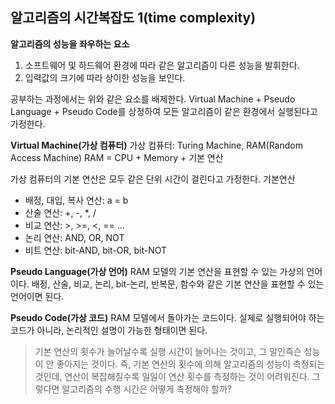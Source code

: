 ## 알고리즘의 시간복잡도 1(time complexity)

__알고리즘의 성능을 좌우하는 요소__
1. 소프트웨어 및 하드웨어 환경에 따라 같은 알고리즘이 다른 성능을 발휘한다.
2. 입력값의 크기에 따라 상이한 성능을 보인다.

공부하는 과정에서는 위와 같은 요소를 배제한다.
Virtual Machine + Pseudo Language + Pseudo Code를 상정하여 모든 알고리즘이 같은 환경에서 실행된다고 가정한다.

__Virtual Machine(가상 컴퓨터)__
가상 컴퓨터: Turing Machine, RAM(Random Access Machine)
RAM = CPU + Memory + 기본 연산

가상 컴퓨터의 기본 연산은 모두 같은 단위 시간이 걸린다고 가정한다.
기본연산
* 배정, 대입, 복사 연산: a = b
* 산술 연산: +, -, *, /
* 비교 연산: >, >=, <, == ...
* 논리 연산: AND, OR, NOT
* 비트 연산: bit-AND, bit-OR, bit-NOT

__Pseudo Language(가상 언어)__
RAM 모델의 기본 연산을 표현할 수 있는 가상의 언어이다.
배정, 산술, 비교, 논리, bit-논리, 반복문, 함수와 같은 기본 연산을 표현할 수 있는 언어이면 된다.

__Pseudo Code(가상 코드)__
RAM 모델에서 돌아가는 코드이다.
실제로 실행되어야 하는 코드가 아니라, 논리적인 설명이 가능한 형태이면 된다.

>기본 연산의 횟수가 늘어날수록 실행 시간이 늘어나는 것이고, 그 말인즉슨 성능이 안 좋아지는 것이다.
>즉, 기본 연산의 횟수에 의해 알고리즘의 성능이 측정되는 것인데, 연산이 복잡해질수록 일일이 연산 횟수를 측정하는 것이 어려워진다.
>그렇다면 알고리즘의 수행 시간은 어떻게 측정해야 할까?